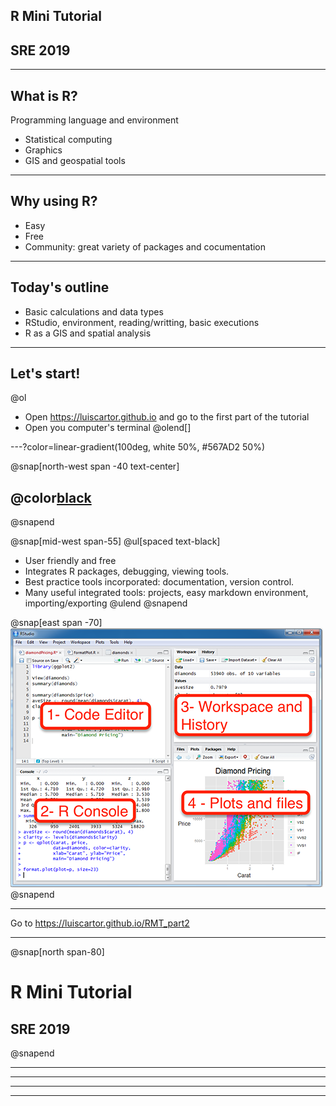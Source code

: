 


## R Mini Tutorial

## SRE 2019





---

## What is R?

Programming language and environment

 - Statistical computing
 - Graphics
 - GIS and geospatial tools

---

## Why using R?
  - Easy
  - Free
  - Community: great variety of packages and cocumentation

---

## Today's outline

 - Basic calculations and data types
 - RStudio, environment, reading/writting, basic executions
 - R as a GIS and spatial analysis

---

## Let's start! 

@ol[](false)
 - Open https://luiscartor.github.io   and go to the first part of the tutorial
 - Open you computer's terminal
@olend[]


---?color=linear-gradient(100deg, white 50%, #567AD2 50%)

@snap[north-west span -40 text-center]

## @color[black](**RStudio**)

@snapend

@snap[mid-west span-55]
@ul[spaced text-black]

 - User friendly and free 
 - Integrates R packages, debugging, viewing tools.
 - Best practice tools incorporated: documentation, version control.
 - Many useful integrated tools: projects, easy markdown environment, importing/exporting
 @ulend
 @snapend

@snap[east span -70]
![rstudio](assets/img/rstudio.png)
@snapend

---

Go to https://luiscartor.github.io/RMT_part2

---

@snap[north span-80]

# R Mini Tutorial

## SRE 2019


@snapend


---

---

---

---

